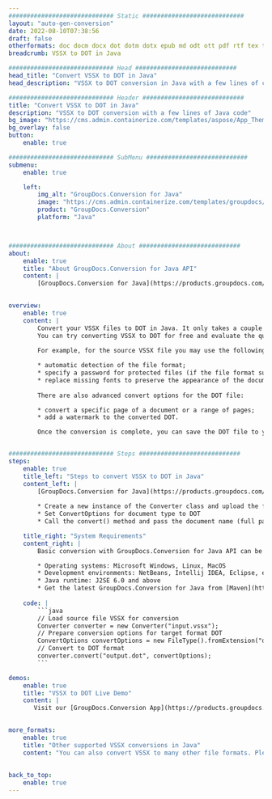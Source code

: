 ```yaml
---
############################# Static ############################
layout: "auto-gen-conversion"
date: 2022-08-10T07:38:56
draft: false
otherformats: doc docm docx dot dotm dotx epub md odt ott pdf rtf tex txt vdx vsdm vsdx vssm vssx vstm vstx vsx vtx xps
breadcrumb: VSSX to DOT in Java

############################# Head ############################
head_title: "Convert VSSX to DOT in Java"
head_description: "VSSX to DOT conversion in Java with a few lines of code. Convert over 160 file formats using the GroupDocs document conversion API for Java"

############################# Header ############################
title: "Convert VSSX to DOT in Java"
description: "VSSX to DOT conversion with a few lines of Java code"
bg_image: "https://cms.admin.containerize.com/templates/aspose/App_Themes/V3/images/bg/header1.png"
bg_overlay: false
button:
    enable: true

############################# SubMenu ############################
submenu:
    enable: true

    left:
        img_alt: "GroupDocs.Conversion for Java"
        image: "https://cms.admin.containerize.com/templates/groupdocs/images/product-logos/90x90-noborder/groupdocs-conversion-java.png"
        product: "GroupDocs.Conversion"
        platform: "Java"



############################# About ############################
about:
    enable: true
    title: "About GroupDocs.Conversion for Java API"
    content: |
        [GroupDocs.Conversion for Java](https://products.groupdocs.com/conversion/java/) is an advanced file format conversion API for converting between popular image and document formats such as Microsoft Office, OpenDocument, PDF, HTML, email, CAD. and much more with just a few lines of code. The native API automatically detects the formats of the original documents and offers many options for customizing the converted documents. Along with the function of extracting information from a document, it also supports caching of the conversion results to the local disk by default. However, any type of cache storage can be supported by implementing the appropriate interfaces - Amazon S3, Dropbox, Google Drive, Windows Azure, Reddis, or any others.
    

overview:
    enable: true
    content: |
        Convert your VSSX files to DOT in Java. It only takes a couple of lines of Java code on any platform of your choice, such as Windows, Linux, macOS.
        You can try converting VSSX to DOT for free and evaluate the quality of the conversion results. Along with simple file conversion scripts, you can try more sophisticated options for loading the VSSX source file and storing the DOT output. 
        
        For example, for the source VSSX file you may use the following load options:

        * automatic detection of the file format;
        * specify a password for protected files (if the file format supports it);
        * replace missing fonts to preserve the appearance of the document.
        
        There are also advanced convert options for the DOT file:

        * convert a specific page of a document or a range of pages;
        * add a watermark to the converted DOT.

        Once the conversion is complete, you can save the DOT file to your local file path or to any third party storage such as FTP, Amazon S3, Google Drive, Dropbox etc. Please note - to convert VSSX to DOT, you do not need to install any additional software, such as MS Office, Open Office, Adobe Acrobat Reader etc.


############################# Steps ############################
steps:
    enable: true
    title_left: "Steps to convert VSSX to DOT in Java"
    content_left: |
        [GroupDocs.Conversion for Java](https://products.groupdocs.com/conversion/java/) allows developers to easily convert VSSX file to DOT with a few lines of code.
        
        * Create a new instance of the Converter class and upload the file VSSX with the full path
        * Set ConvertOptions for document type to DOT
        * Call the convert() method and pass the document name (full path) and format (DOT) as a parameter

    title_right: "System Requirements"
    content_right: |
        Basic conversion with GroupDocs.Conversion for Java API can be done with just a few lines of code. Our APIs are supported on all major platforms and operating systems. Before executing the code below, make sure you have the following prerequisites installed on your system.

        * Operating systems: Microsoft Windows, Linux, MacOS
        * Development environments: NetBeans, Intellij IDEA, Eclipse, etc.
        * Java runtime: J2SE 6.0 and above
        * Get the latest GroupDocs.Conversion for Java from [Maven](https://repository.groupdocs.com/webapp/#/artifacts/browse/tree/General/repo/com/groupdocs/groupdocs-conversion)
         
    code: |
        ```java    
        // Load source file VSSX for conversion
        Converter converter = new Converter("input.vssx");
        // Prepare conversion options for target format DOT
        ConvertOptions convertOptions = new FileType().fromExtension("dot").getConvertOptions();
        // Convert to DOT format
        converter.convert("output.dot", convertOptions);
        ```

demos:
    enable: true
    title: "VSSX to DOT Live Demo"
    content: |
       Visit our [GroupDocs.Conversion App](https://products.groupdocs.app/conversion/family) website and try VSSX to DOT conversion now. The free demo has the following benefits
          

more_formats:
    enable: true
    title: "Other supported VSSX conversions in Java"
    content: "You can also convert VSSX to many other file formats. Please see the list below."
       
       
back_to_top:
    enable: true
---
```

